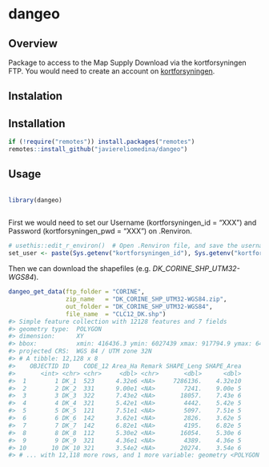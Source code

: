 
# dangeo

## Overview

Package to access to the Map Supply Download via the kortforsyningen
FTP. You would need to create an account on
[kortforsyningen](https://www.kortforsyningen.dk/indhold/min-side-0).

## Instalation

## Installation

``` r
if (!require("remotes")) install.packages("remotes")
remotes::install_github("javiereliomedina/dangeo")
```

## Usage

``` r
  
library(dangeo) 
 
```

First we would need to set our Username (kortforsyningen\_id = “XXX”)
and Password (kortforsyningen\_pwd = “XXX”) on .Renviron.

``` r
# usethis::edit_r_environ()  # Open .Renviron file, and save the username and password
set_user <- paste(Sys.getenv("kortforsyningen_id"), Sys.getenv("kortforsyningen_pwd"), sep = ":" )
```

Then we can download the shapefiles
(e.g. *DK\_CORINE\_SHP\_UTM32-WGS84*).

``` r
dangeo_get_data(ftp_folder = "CORINE",
                zip_name   = "DK_CORINE_SHP_UTM32-WGS84.zip",
                out_folder = "DK_CORINE_SHP_UTM32-WGS84",
                file_name  = "CLC12_DK.shp")
#> Simple feature collection with 12128 features and 7 fields
#> geometry type:  POLYGON
#> dimension:      XY
#> bbox:           xmin: 416436.3 ymin: 6027439 xmax: 917794.9 ymax: 6427220
#> projected CRS:  WGS 84 / UTM zone 32N
#> # A tibble: 12,128 x 8
#>    OBJECTID ID    CODE_12 Area_Ha Remark SHAPE_Leng SHAPE_Area
#>       <int> <chr> <chr>     <dbl> <chr>       <dbl>      <dbl>
#>  1        1 DK_1  523      4.32e6 <NA>     7286136.    4.32e10
#>  2        2 DK_2  331      9.00e1 <NA>        7241.    9.00e 5
#>  3        3 DK_3  322      7.43e2 <NA>       18057.    7.43e 6
#>  4        4 DK_4  321      5.42e1 <NA>        4442.    5.42e 5
#>  5        5 DK_5  121      7.51e1 <NA>        5097.    7.51e 5
#>  6        6 DK_6  142      3.62e1 <NA>        2826.    3.62e 5
#>  7        7 DK_7  142      6.82e1 <NA>        4195.    6.82e 5
#>  8        8 DK_8  112      5.30e2 <NA>       16054.    5.30e 6
#>  9        9 DK_9  321      4.36e1 <NA>        4389.    4.36e 5
#> 10       10 DK_10 321      3.54e2 <NA>       20274.    3.54e 6
#> # ... with 12,118 more rows, and 1 more variable: geometry <POLYGON [m]>
```
